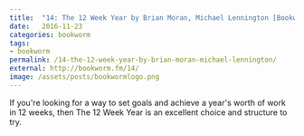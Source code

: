 ```yaml
---
title:  "14: The 12 Week Year by Brian Moran, Michael Lennington [Bookworm]"
date:   2016-11-23
categories: bookworm
tags:
- bookworm
permalink: /14-the-12-week-year-by-brian-moran-michael-lennington/
external: http://bookworm.fm/14/
image: /assets/posts/bookwormlogo.png
---
```

If you're looking for a way to set goals and achieve a year's worth of work in 12 weeks, then The 12 Week Year is an excellent choice and structure to try.
<!--more-->